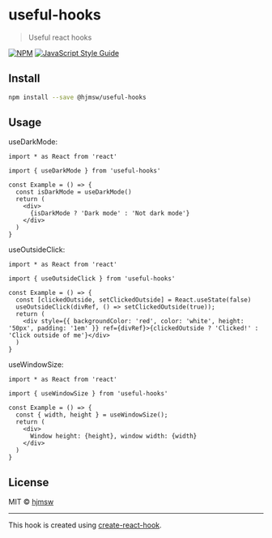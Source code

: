 # useful-hooks

> Useful react hooks

[![NPM](https://img.shields.io/npm/v/@hjmsw/useful-hooks.svg)](https://www.npmjs.com/package/@hjmsw/useful-hooks) [![JavaScript Style Guide](https://img.shields.io/badge/code_style-standard-brightgreen.svg)](https://standardjs.com)

## Install

```bash
npm install --save @hjmsw/useful-hooks
```

## Usage

useDarkMode:

```tsx
import * as React from 'react'

import { useDarkMode } from 'useful-hooks'

const Example = () => {
  const isDarkMode = useDarkMode()
  return (
    <div>
      {isDarkMode ? 'Dark mode' : 'Not dark mode'}
    </div>
  )
}
```

useOutsideClick:

```tsx
import * as React from 'react'

import { useOutsideClick } from 'useful-hooks'

const Example = () => {
  const [clickedOutside, setClickedOutside] = React.useState(false)
  useOutsideClick(divRef, () => setClickedOutside(true));
  return (
    <div style={{ backgroundColor: 'red', color: 'white', height: '50px', padding: '1em' }} ref={divRef}>{clickedOutside ? 'Clicked!' : 'Click outside of me'}</div>
  )
}
```

useWindowSize:

```tsx
import * as React from 'react'

import { useWindowSize } from 'useful-hooks'

const Example = () => {
  const { width, height } = useWindowSize();
  return (
    <div>
      Window height: {height}, window width: {width}
    </div>
  )
}
```

## License

MIT © [hjmsw](https://github.com/hjmsw)

---

This hook is created using [create-react-hook](https://github.com/hermanya/create-react-hook).
